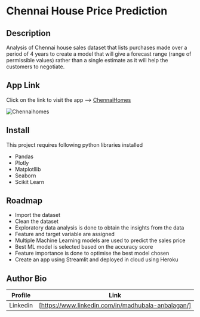 # Chennai House Price Prediction
## Description

Analysis of Chennai house sales dataset that lists purchases made over a period of 4 years to create a model that
will give a forecast range (range of permissible values) rather than a single estimate as it will help the customers to negotiate.


## App Link
Click on the link to visit the app --> [ChennaiHomes](https://chennaihomes.herokuapp.com/)

![Chennaihomes](https://user-images.githubusercontent.com/95579953/162036521-c2ed44b0-f6dc-4792-ab1c-8680f87569b0.png)

## Install
This project requires following python libraries installed
- Pandas
- Plotly
- Matplotllib
- Seaborn
- Scikit Learn

## Roadmap
- Import the dataset
- Clean the dataset
- Exploratory data analysis is done to obtain the insights from the data
- Feature and target variable are assigned
- Multiple Machine Learning models are used to predict the sales price
- Best ML model is selected based on the accuracy score
- Feature importance is done to optimise the best model chosen
- Create an app using Streamlit and deployed in cloud using Heroku

## Author Bio

| Profile | Link |
| ------ | ------ |
| Linkedin | [https://www.linkedin.com/in/madhubala-anbalagan/]|

